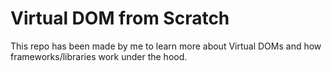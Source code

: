 # Virtual DOM from Scratch

This repo has been made by me to learn more about Virtual DOMs
and how frameworks/libraries work under the hood.
